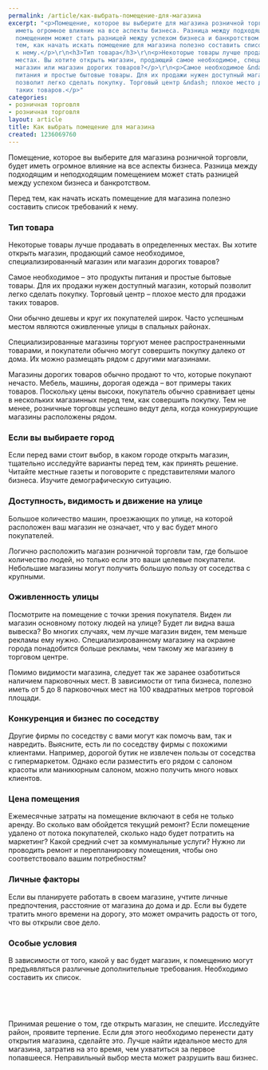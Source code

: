 ```yaml
---
permalink: /article/как-выбрать-помещение-для-магазина
excerpt: "<p>Помещение, которое вы выберите для магазина розничной торговли, будет
  иметь огромное влияние на все аспекты бизнеса. Разница между подходящим и неподходящим
  помещением может стать разницей между успехом бизнеса и банкротством.</p>\r\n<p>Перед
  тем, как начать искать помещение для магазина полезно составить список требований
  к нему.</p>\r\n<h3>Тип товара</h3>\r\n<p>Некоторые товары лучше продавать в определенных
  местах. Вы хотите открыть магазин, продающий самое необходимое, специализированный
  магазин или магазин дорогих товаров?</p>\r\n<p>Самое необходимое &ndash; это продукты
  питания и простые бытовые товары. Для их продажи нужен доступный магазин, который
  позволит легко сделать покупку. Торговый центр &ndash; плохое место для продажи
  таких товаров.</p>"
categories:
- розничная торговля
- розничная торговля
layout: article
title: Как выбрать помещение для магазина
created: 1236069760
---
```

Помещение, которое вы выберите для магазина розничной торговли, будет иметь огромное влияние на все аспекты бизнеса. Разница между подходящим и неподходящим помещением может стать разницей между успехом бизнеса и банкротством.

Перед тем, как начать искать помещение для магазина полезно составить список требований к нему.

### Тип товара ###

Некоторые товары лучше продавать в определенных местах. Вы хотите открыть магазин, продающий самое необходимое, специализированный магазин или магазин дорогих товаров?

Самое необходимое – это продукты питания и простые бытовые товары. Для их продажи нужен доступный магазин, который позволит легко сделать покупку. Торговый центр – плохое место для продажи таких товаров.

Они обычно дешевы и круг их покупателей широк. Часто успешным местом являются оживленные улицы в спальных районах.

Специализированные магазины торгуют менее распространенными товарами, и покупатели обычно могут совершить покупку далеко от дома. Их можно размещать рядом с другими магазинами.

Магазины дорогих товаров обычно продают то что, которые покупают нечасто. Мебель, машины, дорогая одежда – вот примеры таких товаров. Поскольку цены высоки, покупатель обычно сравнивает цены в нескольких магазинных перед тем, как совершить покупку. Тем не менее, розничные торговцы успешно ведут дела, когда конкурирующие магазины расположены рядом.

### Если вы выбираете город ###

Если перед вами стоит выбор, в каком городе открыть магазин, тщательно исследуйте варианты перед тем, как принять решение. Читайте местные газеты и поговорите с представителями малого бизнеса. Изучите демографическую ситуацию.

### Доступность, видимость и движение на улице ###

Большое количество машин, проезжающих по улице, на которой расположен ваш магазин не означает, что у вас будет много покупателей.

Логично расположить магазин розничной торговли там, где большое количество людей, но только если это ваши целевые покупатели. Небольшие магазины могут получить большую пользу от соседства с крупными.

### Оживленность улицы ###

Посмотрите на помещение с точки зрения покупателя. Виден ли магазин основному потоку людей на улице? Будет ли видна ваша вывеска? Во многих случаях, чем лучше магазин виден, тем меньше рекламы ему нужно. Специализированному магазину на окраине города понадобится больше рекламы, чем такому же магазину в торговом центре.

Помимо видимости магазина, следует так же заранее озаботиться наличием парковочных мест. В зависимости от типа бизнеса, полезно иметь от 5 до 8 парковочных мест на 100 квадратных метров торговой площади.

### Конкуренция и бизнес по соседству ###

Другие фирмы по соседству с вами могут как помочь вам, так и навредить. Выясните, есть ли по соседству фирмы с похожими клиентами. Например, дорогой бутик не извлечен пользы от соседства с гипермаркетом. Однако если разместить его рядом с салоном красоты или маникюрным салоном, можно получить много новых клиентов.

### Цена помещения ###

Ежемесячные затраты на помещение включают в себя не только аренду. Во сколько вам обойдется текущий ремонт? Если помещение удалено от потока покупателей, сколько надо будет потратить на маркетинг? Какой средний счет за коммунальные услуги? Нужно ли проводить ремонт и перепланировку помещения, чтобы оно соответствовало вашим потребностям?

### Личные факторы ###

Если вы планируете работать в своем магазине, учтите личные предпочтения, расстояние от магазина до дома и др. Если вы будете тратить много времени на дорогу, это может омрачить радость от того, что вы открыли свое дело.

### Особые условия ###

В зависимости от того, какой у вас будет магазин, к помещению могут предъявляться различные дополнительные требования. Необходимо составить их список.

 

 

Принимая решение о том, где открыть магазин, не спешите. Исследуйте район, проявите терпение. Если для этого необходимо перенести дату открытия магазина, сделайте это. Лучше найти идеальное место для магазина, затратив на это время, чем ухватиться за первое попавшееся. Неправильный выбор места может разрушить ваш бизнес.
